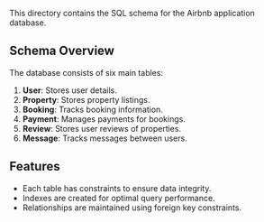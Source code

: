 This directory contains the SQL schema for the Airbnb application database.

## **Schema Overview**

The database consists of six main tables:

1. **User**: Stores user details.
2. **Property**: Stores property listings.
3. **Booking**: Tracks booking information.
4. **Payment**: Manages payments for bookings.
5. **Review**: Stores user reviews of properties.
6. **Message**: Tracks messages between users.

## **Features**

- Each table has constraints to ensure data integrity.
- Indexes are created for optimal query performance.
- Relationships are maintained using foreign key constraints.
